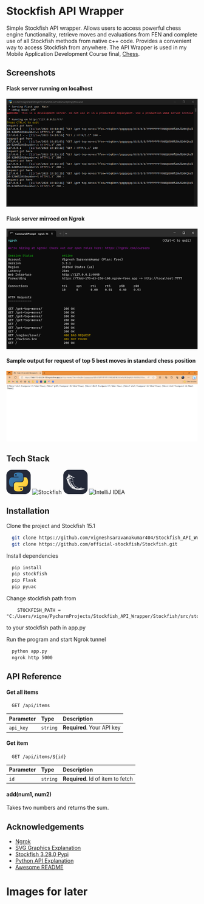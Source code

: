 # Stockfish API Wrapper
Simple Stockfish API wrapper. Allows users to access powerful chess engine 
functionality, retrieve moves and evaluations from FEN and complete use of all Stockfish 
methods from native c++ code. Provides a convenient way to access Stockfish from anywhere. The 
API Wrapper is used in my Mobile Application Development Course final, [Chess](https://github.com/vigneshsaravanakumar404/Chess). 



## Screenshots

#### Flask server running on localhost

![img_3.png](img_3.png)

#### Flask server mirroed on Ngrok
![img_1.png](img_1.png)

#### Sample output for request of top 5 best moves in standard chess position
![img.png](img.png)


## Tech Stack
<img src="https://raw.githubusercontent.com/tandpfun/skill-icons/59059d9d1a2c092696dc66e00931cc1181a4ce1f/icons/Python-Dark.svg" width="64" height="64" alt="Python">
<img src="https://images.igdb.com/igdb/image/upload/t_cover_big_2x/ugtrhiksvdkmjekcbesf.jpg" width="64" height="64" alt="Stockfish">
<img src="https://raw.githubusercontent.com/tandpfun/skill-icons/59059d9d1a2c092696dc66e00931cc1181a4ce1f/icons/Flask-Dark.svg" width="64" height="64" alt="Flask">
<img src="https://raw.githubusercontent.com/vigneshsaravanakumar404/skill-icons/main/icons/Idea-Dark.svg" width="64" height="64" alt="IntelliJ IDEA">


## Installation

Clone the project and Stockfish 15.1
```bash
  git clone https://github.com/vigneshsaravanakumar404/Stockfish_API_Wrapper.git
  git clone https://github.com/official-stockfish/Stockfish.git
```

Install dependencies

```bash
  pip install 
  pip stockfish 
  pip Flask 
  pip pyuac
```
Change stockfish path from
``` 
    STOCKFISH_PATH = "C:/Users/vigne/PycharmProjects/Stockfish_API_Wrapper/Stockfish/src/stockfish.exe"
```
to your stockfish path in app.py

Run the program and start Ngrok tunnel
```bash
  python app.py
  ngrok http 5000
```

## API Reference


#### Get all items

```http
  GET /api/items
```

| Parameter | Type     | Description                |
| :-------- | :------- | :------------------------- |
| `api_key` | `string` | **Required**. Your API key |

#### Get item

```http
  GET /api/items/${id}
```

| Parameter | Type     | Description                       |
| :-------- | :------- | :-------------------------------- |
| `id`      | `string` | **Required**. Id of item to fetch |

#### add(num1, num2)

Takes two numbers and returns the sum.




## Acknowledgements
- [Ngrok](https://ngrok.com/)
- [SVG Graphics Explanation](https://developer.mozilla.org/en-US/docs/Web/SVG)
- [Stockfish 3.28.0 Pypi](https://pypi.org/project/stockfish/)
- [Python API Explanation](https://www.youtube.com/watch?v=5ZMpbdK0uqU&t=7s&ab_channel=Indently)
- [Awesome README](https://github.com/matiassingers/awesome-readme)


# Images for later


